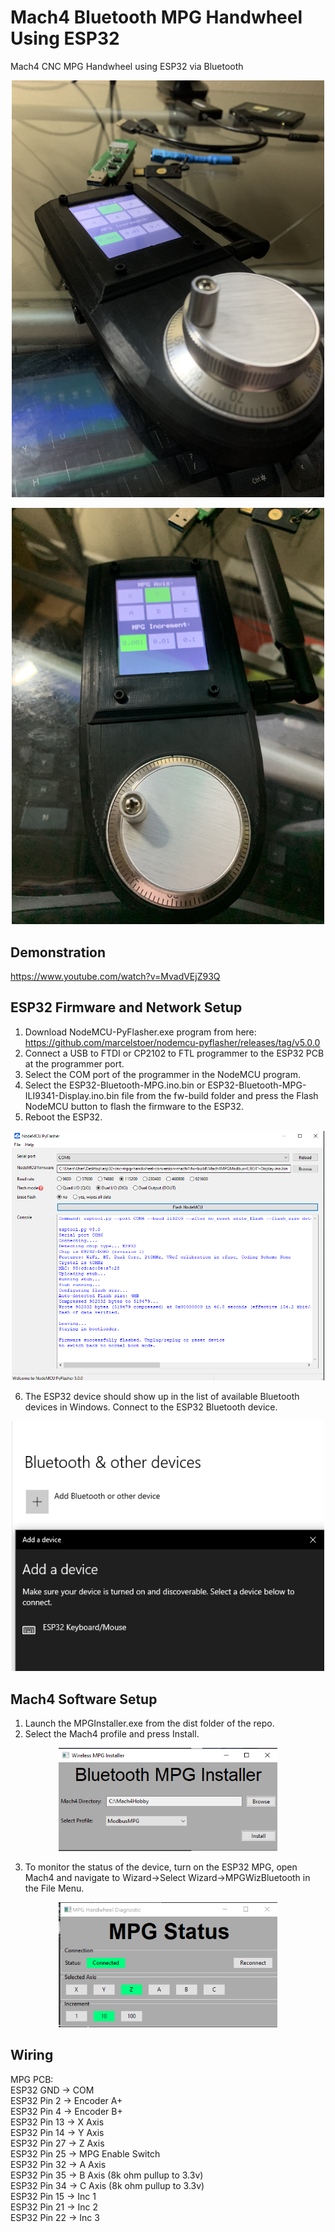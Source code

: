 # Mach4 Bluetooth MPG Handwheel Using ESP32
Mach4 CNC MPG Handwheel using ESP32 via Bluetooth

<p align="center">
  <img src="/img/IMG-0914.jpg" width="500"/>
</p>

<p align="center">
  <img src="/img/IMG-0915.jpg" width="500"/>
</p>

## Demonstration
https://www.youtube.com/watch?v=MvadVEjZ93Q

## ESP32 Firmware and Network Setup
1. Download NodeMCU-PyFlasher.exe program from here: https://github.com/marcelstoer/nodemcu-pyflasher/releases/tag/v5.0.0
2. Connect a USB to FTDI or CP2102 to FTL programmer to the ESP32 PCB at the programmer port. 
3. Select the COM port of the programmer in the NodeMCU program.
4. Select the ESP32-Bluetooth-MPG.ino.bin or ESP32-Bluetooth-MPG-ILI9341-Display.ino.bin file from the fw-build folder and press the Flash NodeMCU button to flash the firmware to the ESP32.
5. Reboot the ESP32.

<p align="center">
  <img src="/img/fw-upload.PNG" width="500"/>
</p>

6. The ESP32 device should show up in the list of available Bluetooth devices in Windows. Connect to the ESP32 Bluetooth device.

<p align="center">
  <img src="/img/add_bluetooth_dev.png" height="400" width="500"/>
</p>

## Mach4 Software Setup
1. Launch the MPGInstaller.exe from the dist folder of the repo.
2. Select the Mach4 profile and press Install.

<p align="center">
  <img src="/img/installer.png" width="350"/>
</p>

3. To monitor the status of the device, turn on the ESP32 MPG, open Mach4 and navigate to Wizard->Select Wizard->MPGWizBluetooth in the File Menu.
   
<p align="center">
  <img src="/img/wizard.PNG" width="350"/>
</p>
 
## Wiring
MPG PCB: <br>
    ESP32 GND    -> COM <br>
    ESP32 Pin 2  -> Encoder A+ <br>
    ESP32 Pin 4  -> Encoder B+ <br>
    ESP32 Pin 13 -> X Axis <br>
    ESP32 Pin 14 -> Y Axis <br>
    ESP32 Pin 27 -> Z Axis <br>
    ESP32 Pin 25 -> MPG Enable Switch <br>
    ESP32 Pin 32 -> A Axis <br>
    ESP32 Pin 35 -> B Axis (8k ohm pullup to 3.3v) <br>
    ESP32 Pin 34 -> C Axis (8k ohm pullup to 3.3v) <br>
    ESP32 Pin 15 -> Inc 1 <br>
    ESP32 Pin 21 -> Inc 2 <br>
    ESP32 Pin 22 -> Inc 3 <br> <br>
